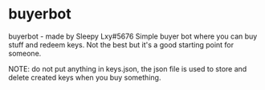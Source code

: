 # buyerbot
buyerbot - made by Sleepy Lxy#5676
Simple buyer bot where you can buy stuff and redeem keys. Not the best but it's a good starting point for someone.

NOTE: do not put anything in keys.json, the json file is used to store and delete created keys when you buy something.
